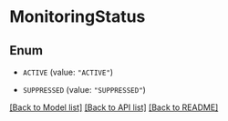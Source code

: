 # MonitoringStatus

## Enum


* `ACTIVE` (value: `"ACTIVE"`)

* `SUPPRESSED` (value: `"SUPPRESSED"`)


[[Back to Model list]](../README.md#documentation-for-models) [[Back to API list]](../README.md#documentation-for-api-endpoints) [[Back to README]](../README.md)


